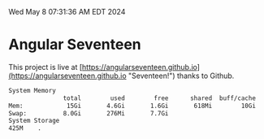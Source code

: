 Wed May  8 07:31:36 AM EDT 2024

# Angular Seventeen


This project is live at [https://angularseventeen.github.io](https://angularseventeen.github.io "Seventeen!") thanks to Github.

```bash
System Memory
               total        used        free      shared  buff/cache   available
Mem:            15Gi       4.6Gi       1.6Gi       618Mi        10Gi        10Gi
Swap:          8.0Gi       276Mi       7.7Gi
System Storage
425M	.
```
```bash
